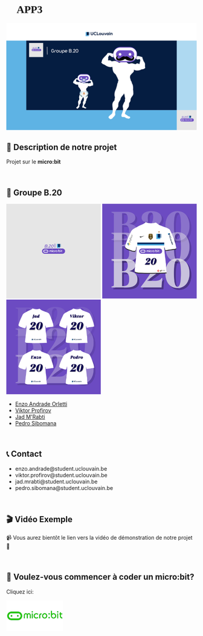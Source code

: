 <h1 align="left"> <span style="font-family: 'Georgia', serif;">🌟 APP3 🌟</span> </h1>


<p style="display: inline;">
  <img src="./images/background.png" alt="Background image" width="750" style="margin: 0; padding: 0;">
</p>
<br>


<h2 align="left">📜 Description de notre projet</h2>
<p>Projet sur le <strong>micro:bit</strong></p>
<br>

<h2 align="left">👥 Groupe B.20</h2>

<p style="display: inline;">
  <img src="./images/mini.png" alt="Mini logo" width="250" style="margin: 0; padding: 0;">
  <img src="./images/logo.png" alt="APP3 Logo" width="250" style="margin: 0; padding: 0;">
  <img src="./images/squad.png" alt="Squad Photo" width="250" style="margin: 0; padding: 0;">
</p>


<ul>
  <li><a href="https://github.com/orlettienzo">Enzo Andrade Orletti</a></li>
  <li><a href="https://github.com/VikPr555">Viktor Profirov</a></li>
  <li><a href="https://github.com/jadmrabti">Jad M'Rabti</a></li>
  <li><a href="https://github.com/PedroSib23">Pedro Sibomana</a></li>
  
</ul>
<br>



<h2 align="left">📞 Contact</h2>
<ul>
  <li>enzo.andrade@student.uclouvain.be</li>
  <li>viktor.profirov@student.uclouvain.be</li>
  <li>jad.mrabti@student.uclouvain.be</li>
  <li>pedro.sibomana@student.uclouvain.be</li>
</ul>
<br>


<h2 align="left">🎬 Vidéo Exemple</h2>
<p>📹 Vous aurez bientôt le lien vers la vidéo de démonstration de notre projet 🤠</p>
<br>

<h2 align="left">🚀 Voulez-vous commencer à coder un micro:bit?</h2>
<p>Cliquez ici:</p>
<a href="https://python.microbit.org/v/3" target="_blank"><img src="./images/microbit_logo.png" alt="Logo du Micro:bit" width="150"></a>








